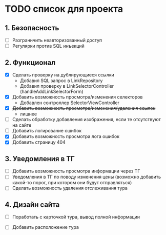 # TODO список для проекта

## 1. Безопасность
- [ ] Разграничить неавторизованный доступ
- [ ] Регулярки против SQL инъекций

## 2. Функционал
- [x] Сделать проверку на дублирующиеся ссылки
  - Добавил SQL запрос в LinkRepository
  - Добавил проверку в LinkSelectorController (handleAddLinkSelectorForm)
- [x] Добавить возможность просмотра/изменения селекторов
  - Добавлен сонтроллер SelectorViewController
- [x] ~~Добавить возможность просмотра/изменения/удаления ссылок~~
  - лишнее
- [ ] Сделать обработку добавления изображения, если те отсутствуют на сайте
- [ ] Добавить логирование ошибок
- [x] Добавить возможность просмотра лога ошибок
- [x] Добавить страницу 404

## 3. Уведомления в ТГ
- [ ] Добавить возможность просмотра информации через ТГ
- [ ] Уведомления в ТГ по поводу изменения цены (возможно добавить какой-то порог, при котором они будут отправляться)
- [ ] Сделать возможность удаления отслеживания тура

## 4. Дизайн сайта
- [ ] Поработать с карточкой тура, вывод полной информации
- [ ] Добавить расположение тура


